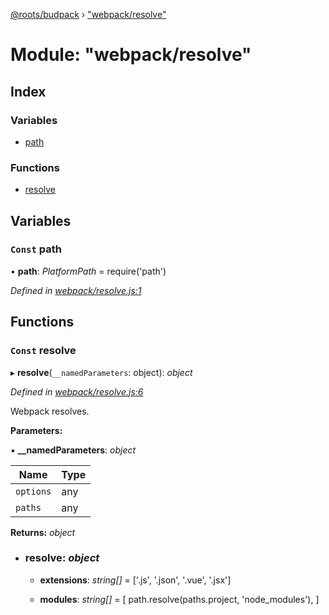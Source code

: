 [@roots/budpack](../globals.md) › ["webpack/resolve"](_webpack_resolve_.md)

# Module: "webpack/resolve"

## Index

### Variables

* [path](_webpack_resolve_.md#const-path)

### Functions

* [resolve](_webpack_resolve_.md#const-resolve)

## Variables

### `Const` path

• **path**: *PlatformPath* = require('path')

*Defined in [webpack/resolve.js:1](https://github.com/roots/bud-support/blob/49a29fe/src/budpack/builder/webpack/resolve.js#L1)*

## Functions

### `Const` resolve

▸ **resolve**(`__namedParameters`: object): *object*

*Defined in [webpack/resolve.js:6](https://github.com/roots/bud-support/blob/49a29fe/src/budpack/builder/webpack/resolve.js#L6)*

Webpack resolves.

**Parameters:**

▪ **__namedParameters**: *object*

Name | Type |
------ | ------ |
`options` | any |
`paths` | any |

**Returns:** *object*

* ### **resolve**: *object*

  * **extensions**: *string[]* = ['.js', '.json', '.vue', '.jsx']

  * **modules**: *string[]* = [
        path.resolve(paths.project, 'node_modules'),
      ]
